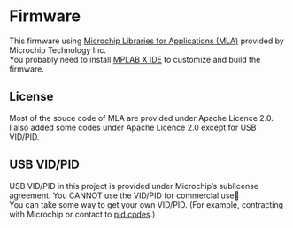 # Firmware
This firmware using [Microchip Libraries for Applications (MLA)](https://www.microchip.com/en-us/tools-resources/develop/libraries/microchip-libraries-for-applications) provided by Microchip Technology Inc.  
You probably need to install [MPLAB X IDE](https://www.microchip.com/en-us/tools-resources/develop/mplab-x-ide) to customize and build the firmware.  

## License
Most of the souce code of MLA are provided under Apache Licence 2.0.  
I also added some codes under Apache Licence 2.0 except for USB VID/PID.

## USB VID/PID
USB VID/PID in this project is provided under Microchip’s sublicense agreement.
You CANNOT use the VID/PID for commercial use:no_entry_sign:  
You can take some way to get your own VID/PID.
(For example, contracting with Microchip or contact to [pid.codes](https://pid.codes/howto/).)